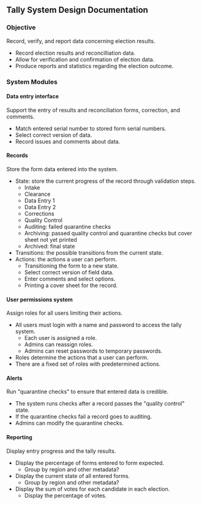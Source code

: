 ## Tally System Design Documentation

### Objective

Record, verify, and report data concerning election results.

* Record election results and reconcilliation data.
* Allow for verification and confirmation of election data.
* Produce reports and statistics regarding the election outcome.

### System Modules

#### Data entry interface

Support the entry of results and reconciliation forms, correction, and comments.

* Match entered serial number to stored form serial numbers.
* Select correct version of data.
* Record issues and comments about data.

#### Records
    
Store the form data entered into the system.

* State: store the current progress of the record through validation steps.
    * Intake
    * Clearance
    * Data Entry 1
    * Data Entry 2
    * Corrections
    * Quality Control
    * Auditing: failed quarantine checks
    * Archiving: passed quality control and quarantine checks but cover sheet not yet printed
    * Archived: final state
* Transitions: the possible transitions from the current state.
* Actions: the actions a user can perform.
    * Transitioning the form to a new state.
    * Select correct version of field data.
    * Enter comments and select options.
    * Printing a cover sheet for the record.

#### User permissions system

Assign roles for all users limiting their actions.

* All users must login with a name and password to access the tally system.
    * Each user is assigned a role.
    * Admins can reassign roles.
    * Admins can reset passwords to temporary passwords.
* Roles determine the actions that a user can perform.
* There are a fixed set of roles with predetermined actions.

#### Alerts
    
Run "quarantine checks" to ensure that entered data is credible.

* The system runs checks after a record passes the "quality control" state.
* If the quarantine checks fail a record goes to auditing.
* Admins can modify the quarantine checks.

#### Reporting

Display entry progress and the tally results.

* Display the percentage of forms entered to form expected.
    * Group by region and other metadata?
* Display the current state of all entered forms.
    * Group by region and other metadata?
* Display the sum of votes for each candidate in each election.
    *  Display the percentage of votes. 
